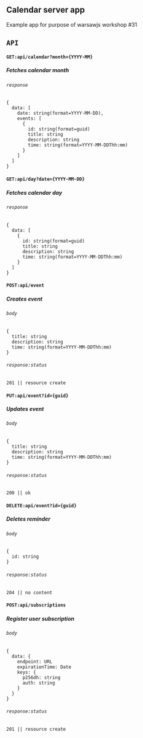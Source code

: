 ## Calendar server app

Example app for purpose of warsawjs workshop #31

## `API`

#### `GET:api/calendar?month={YYYY-MM}`
##### Fetches calendar month
###### `response`

```
{
  data: [
    date: string(format=YYYY-MM-DD),
    events: [
      {
        id: string(format=guid)
        title: string
        description: string
        time: string(format=YYYY-MM-DDThh:mm)
      }
    ]
  ]
}
```

#### `GET:api/day?date={YYYY-MM-DD}`
##### Fetches calendar day
###### `response`

```
{
  data: [
    {
      id: string(format=guid)
      title: string
      description: string
      time: string(format=YYYY-MM-DDThh:mm)
    }
  ]
}
```


#### `POST:api/event`
##### Creates event
###### `body`

```
{
  title: string
  description: string
  time: string(format=YYYY-MM-DDThh:mm)
}

```

###### `response:status`

```
201 || resource create
```


#### `PUT:api/event?id={guid}`
##### Updates event
###### `body`

```
{
  title: string
  description: string
  time: string(format=YYYY-MM-DDThh:mm)
}

```

###### `response:status`

```
200 || ok
```


#### `DELETE:api/event?id={guid}`
##### Deletes reminder
###### `body`

```
{
  id: string
}

```

###### `response:status`

```
204 || no content
```


#### `POST:api/subscriptions`
##### Register user subscription
###### `body`

```
{
  data: {
    endpoint: URL
    expirationTime: Date
    keys: { 
      p256dh: string
      auth: string
    }
  }
}

```
###### `response:status`

```
201 || resource create
```


